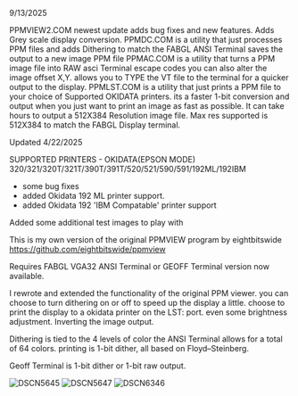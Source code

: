 9/13/2025

PPMVIEW2.COM newest update adds bug fixes and new features. Adds Grey scale display conversion.
PPMDC.COM is a utility that just processes PPM files and adds Dithering to match the FABGL ANSI Terminal saves the output to a new image PPM file
PPMAC.COM is a utility that turns a PPM image file into RAW asci Terminal escape codes you can also alter the image offset X,Y. allows you to TYPE the VT file to the terminal for a quicker output to the display.
PPMLST.COM is a utility that just prints a PPM file to your choice of Supported OKIDATA printers. its a faster 1-bit conversion and output when you just want to print an image as fast as possible. It can take hours to output a 512X384 Resolution image file.
Max res supported is 512X384 to match the FABGL Display terminal.


Updated 4/22/2025

SUPPORTED PRINTERS - OKIDATA(EPSON MODE) 320/321/320T/321T/390T/391T/520/521/590/591/192ML/192IBM
* some bug fixes
* added Okidata 192 ML printer support.
* added Okidata 192 'IBM Compatable' printer support

Added some additional test images to play with

This is my own version of the original PPMVIEW program by eightbitswide
https://github.com/eightbitswide/ppmview

Requires FABGL VGA32 ANSI Terminal or GEOFF Terminal version now available.

I rewrote and extended the functionality of the original PPM viewer.
you can choose to turn dithering on or off to speed up the display a little.
choose to print the display to a okidata printer on the LST: port.
even some brightness adjustment.
Inverting the image output.

Dithering is tied to the 4 levels of color the ANSI Terminal allows for a total of 64 colors.
printing is 1-bit dither, all based on Floyd–Steinberg.

Geoff Terminal is 1-bit dither or 1-bit raw output.

![DSCN5645](https://github.com/user-attachments/assets/3efd3905-7d73-4c88-ac2e-c07a97e4275d)
![DSCN5647](https://github.com/user-attachments/assets/b0804be3-4dbc-401f-a78e-c09deb285ee4)
![DSCN6346](https://github.com/user-attachments/assets/f4efdf59-a600-4785-a676-6925dbd51c5e)
